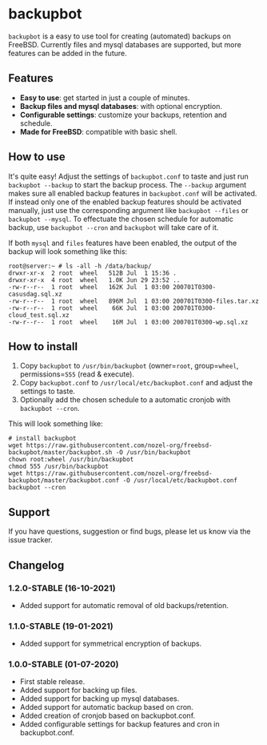 # backupbot
`backupbot` is a easy to use tool for creating (automated) backups on FreeBSD. Currently files and mysql databases are supported, but more features can be added in the future.

## Features
* **Easy to use**: get started in just a couple of minutes.
* **Backup files and mysql databases**: with optional encryption.
* **Configurable settings**: customize your backups, retention and schedule.
* **Made for FreeBSD**: compatible with basic shell.

## How to use
It's quite easy! Adjust the settings of `backupbot.conf` to taste and just run `backupbot --backup` to start the backup process. The `--backup` argument makes sure all enabled backup features in `backupbot.conf` will be activated. If instead only one of the enabled backup features should be activated manually, just use the corresponding argument like `backupbot --files` or `backupbot --mysql`. To effectuate the chosen schedule for automatic backup, use `backupbot --cron` and `backupbot` will take care of it.

If both `mysql` and `files` features have been enabled, the output of the backup will look something like this:
```
root@server:~ # ls -all -h /data/backup/
drwxr-xr-x  2 root  wheel   512B Jul  1 15:36 .
drwxr-xr-x  4 root  wheel   1.0K Jun 29 23:52 ..
-rw-r--r--  1 root  wheel   162K Jul  1 03:00 200701T0300-casusdag.sql.xz
-rw-r--r--  1 root  wheel   896M Jul  1 03:00 200701T0300-files.tar.xz
-rw-r--r--  1 root  wheel    66K Jul  1 03:00 200701T0300-cloud_test.sql.xz
-rw-r--r--  1 root  wheel    16M Jul  1 03:00 200701T0300-wp.sql.xz
```

## How to install
1. Copy `backupbot` to `/usr/bin/backupbot` (owner=`root`, group=`wheel`, permissions=`555` (read & execute).
2. Copy `backupbot.conf` to `/usr/local/etc/backupbot.conf` and adjust the settings to taste.
3. Optionally add the chosen schedule to a automatic cronjob with `backupbot --cron`.

This will look something like:
```
# install backupbot
wget https://raw.githubusercontent.com/nozel-org/freebsd-backupbot/master/backupbot.sh -O /usr/bin/backupbot
chown root:wheel /usr/bin/backupbot
chmod 555 /usr/bin/backupbot
wget https://raw.githubusercontent.com/nozel-org/freebsd-backupbot/master/backupbot.conf -O /usr/local/etc/backupbot.conf
backupbot --cron
```

## Support
If you have questions, suggestion or find bugs, please let us know via the issue tracker.

## Changelog
### 1.2.0-STABLE (16-10-2021)
- Added support for automatic removal of old backups/retention.

### 1.1.0-STABLE (19-01-2021)
- Added support for symmetrical encryption of backups.

### 1.0.0-STABLE (01-07-2020)
- First stable release.
- Added support for backing up files.
- Added support for backing up mysql databases.
- Added support for automatic backup based on cron.
- Added creation of cronjob based on backupbot.conf.
- Added configurable settings for backup features and cron in backupbot.conf.
